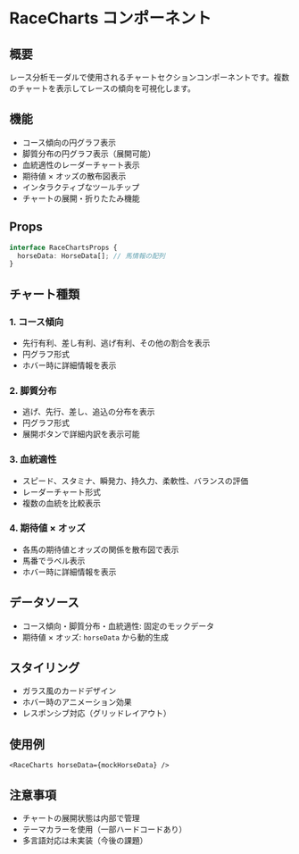 # RaceCharts コンポーネント

## 概要

レース分析モーダルで使用されるチャートセクションコンポーネントです。複数のチャートを表示してレースの傾向を可視化します。

## 機能

- コース傾向の円グラフ表示
- 脚質分布の円グラフ表示（展開可能）
- 血統適性のレーダーチャート表示
- 期待値 × オッズの散布図表示
- インタラクティブなツールチップ
- チャートの展開・折りたたみ機能

## Props

```typescript
interface RaceChartsProps {
  horseData: HorseData[]; // 馬情報の配列
}
```

## チャート種類

### 1. コース傾向

- 先行有利、差し有利、逃げ有利、その他の割合を表示
- 円グラフ形式
- ホバー時に詳細情報を表示

### 2. 脚質分布

- 逃げ、先行、差し、追込の分布を表示
- 円グラフ形式
- 展開ボタンで詳細内訳を表示可能

### 3. 血統適性

- スピード、スタミナ、瞬発力、持久力、柔軟性、バランスの評価
- レーダーチャート形式
- 複数の血統を比較表示

### 4. 期待値 × オッズ

- 各馬の期待値とオッズの関係を散布図で表示
- 馬番でラベル表示
- ホバー時に詳細情報を表示

## データソース

- コース傾向・脚質分布・血統適性: 固定のモックデータ
- 期待値 × オッズ: `horseData` から動的生成

## スタイリング

- ガラス風のカードデザイン
- ホバー時のアニメーション効果
- レスポンシブ対応（グリッドレイアウト）

## 使用例

```tsx
<RaceCharts horseData={mockHorseData} />
```

## 注意事項

- チャートの展開状態は内部で管理
- テーマカラーを使用（一部ハードコードあり）
- 多言語対応は未実装（今後の課題）
